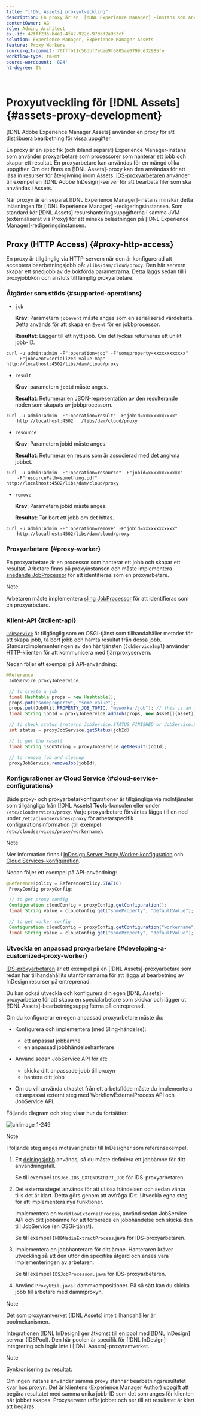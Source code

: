 ```yaml
---
title: "[!DNL Assets] proxyutveckling"
description: En proxy är en  [!DNL Experience Manager] -instans som använder proxyarbetare för att bearbeta jobb. Lär dig hur du konfigurerar en  [!DNL Experience Manager] proxy, åtgärder som stöds, proxykomponenter och hur du utvecklar en anpassad proxyarbetare.
contentOwner: AG
role: Admin, Architect
exl-id: 42fff236-b4e1-4f42-922c-97da32a933cf
solution: Experience Manager, Experience Manager Assets
feature: Proxy Workers
source-git-commit: 76fffb11c56dbf7ebee9f6805ae0799cd32985fe
workflow-type: tm+mt
source-wordcount: '824'
ht-degree: 0%

---
```


# Proxyutveckling för [!DNL Assets] {#assets-proxy-development}

[!DNL Adobe Experience Manager Assets] använder en proxy för att distribuera bearbetning för vissa uppgifter.

En proxy är en specifik (och ibland separat) Experience Manager-instans som använder proxyarbetare som processorer som hanterar ett jobb och skapar ett resultat. En proxyarbetare kan användas för en mängd olika uppgifter. Om det finns en [!DNL Assets]-proxy kan den användas för att läsa in resurser för återgivning inom Assets. [IDS-proxyarbetaren](indesign.md) använder till exempel en [!DNL Adobe InDesign]-server för att bearbeta filer som ska användas i Assets.

När proxyn är en separat [!DNL Experience Manager]-instans minskar detta inläsningen för [!DNL Experience Manager] -redigeringsinstansen. Som standard kör [!DNL Assets] resurshanteringsuppgifterna i samma JVM (externaliserat via Proxy) för att minska belastningen på [!DNL Experience Manager]-redigeringsinstansen.

## Proxy (HTTP Access) {#proxy-http-access}

En proxy är tillgänglig via HTTP-servern när den är konfigurerad att acceptera bearbetningsjobb på: `/libs/dam/cloud/proxy`. Den här servern skapar ett snedjobb av de bokförda parametrarna. Detta läggs sedan till i proxyjobbkön och ansluts till lämplig proxyarbetare.

### Åtgärder som stöds {#supported-operations}

* `job`

  **Krav**: Parametern `jobevent` måste anges som en serialiserad värdekarta. Detta används för att skapa en `Event` för en jobbprocessor.

  **Resultat**: Lägger till ett nytt jobb. Om det lyckas returneras ett unikt jobb-ID.

```shell
curl -u admin:admin -F":operation=job" -F"someproperty=xxxxxxxxxxxx"
    -F"jobevent=serialized value map" http://localhost:4502/libs/dam/cloud/proxy
```

* `result`

  **Krav**: parametern `jobid` måste anges.

  **Resultat**: Returnerar en JSON-representation av den resulterande noden som skapats av jobbprocessorn.

```shell
curl -u admin:admin -F":operation=result" -F"jobid=xxxxxxxxxxxx"
    http://localhost:4502   /libs/dam/cloud/proxy
```

* `resource`

  **Krav**: Parametern jobid måste anges.

  **Resultat**: Returnerar en resurs som är associerad med det angivna jobbet.

```shell
curl -u admin:admin -F":operation=resource" -F"jobid=xxxxxxxxxxxx"
    -F"resourcePath=something.pdf" http://localhost:4502/libs/dam/cloud/proxy
```

* `remove`

  **Krav**: Parametern jobid måste anges.

  **Resultat**: Tar bort ett jobb om det hittas.

```shell
curl -u admin:admin -F":operation=remove" -F"jobid=xxxxxxxxxxxx"
    http://localhost:4502/libs/dam/cloud/proxy
```

### Proxyarbetare {#proxy-worker}

En proxyarbetare är en processor som hanterar ett jobb och skapar ett resultat. Arbetare finns på proxyinstansen och måste implementera [snedande JobProcessor](https://sling.apache.org/site/eventing-and-jobs.html) för att identifieras som en proxyarbetare.

>[!NOTE]
>
>Arbetaren måste implementera [sling JobProcessor](https://sling.apache.org/site/eventing-and-jobs.html) för att identifieras som en proxyarbetare.

### Klient-API {#client-api}

[`JobService`](https://helpx.adobe.com/experience-manager/6-5/sites/developing/using/reference-materials/javadoc/index.html) är tillgänglig som en OSGi-tjänst som tillhandahåller metoder för att skapa jobb, ta bort jobb och hämta resultat från dessa jobb. Standardimplementeringen av den här tjänsten (`JobServiceImpl`) använder HTTP-klienten för att kommunicera med fjärrproxyservern.

Nedan följer ett exempel på API-användning:

```java
@Reference
 JobService proxyJobService;

 // to create a job
 final Hashtable props = new Hashtable();
 props.put("someproperty", "some value");
 props.put(JobUtil.PROPERTY_JOB_TOPIC, "myworker/job"); // this is an identifier of the worker
 final String jobId = proxyJobService.addJob(props, new Asset[]{asset});

 // to check status (returns JobService.STATUS_FINISHED or JobService.STATUS_INPROGRESS)
 int status = proxyJobService.getStatus(jobId)

 // to get the result
 final String jsonString = proxyJobService.getResult(jobId);

 // to remove job and cleanup
 proxyJobService.removeJob(jobId);
```

### Konfigurationer av Cloud Service {#cloud-service-configurations}

<!-- TBD: Cannot find com.day.cq.dam.api.proxy at https://helpx.adobe.com/experience-manager/6-5/sites/developing/using/reference-materials/javadoc/index.html which were generated in May 2020. Hiding this broken link for now.
>[!NOTE]
>
>Reference documentation for the proxy API is available under [`com.day.cq.dam.api.proxy`](https://helpx.adobe.com/experience-manager/6-5/sites/developing/using/reference-materials/javadoc/com/day/cq/dam/api/proxy/package-summary.html).
-->

Både proxy- och proxyarbetarkonfigurationer är tillgängliga via molntjänster som tillgängliga från [!DNL Assets] **Tools**-konsolen eller under `/etc/cloudservices/proxy`. Varje proxyarbetare förväntas lägga till en nod under `/etc/cloudservices/proxy` för arbetarspecifik konfigurationsinformation (till exempel `/etc/cloudservices/proxy/workername`).

>[!NOTE]
>
>Mer information finns i [InDesign Server Proxy Worker-konfiguration](indesign.md#configuring-the-proxy-worker-for-indesign-server) och [Cloud Services-konfiguration](../sites-developing/extending-cloud-config.md).

Nedan följer ett exempel på API-användning:

```java
@Reference(policy = ReferencePolicy.STATIC)
 ProxyConfig proxyConfig;

 // to get proxy config
 Configuration cloudConfig = proxyConfig.getConfiguration();
 final String value = cloudConfig.get("someProperty", "defaultValue");

 // to get worker config
 Configuration cloudConfig = proxyConfig.getConfiguration("workername");
 final String value = cloudConfig.get("someProperty", "defaultValue");
```

### Utveckla en anpassad proxyarbetare {#developing-a-customized-proxy-worker}

[IDS-proxyarbetaren](indesign.md) är ett exempel på en [!DNL Assets]-proxyarbetare som redan har tillhandahållits utanför ramarna för att lägga ut bearbetning av InDesign resurser på entreprenad.

Du kan också utveckla och konfigurera din egen [!DNL Assets]-proxyarbetare för att skapa en specialarbetare som skickar och lägger ut [!DNL Assets]-bearbetningsuppgifterna på entreprenad.

Om du konfigurerar en egen anpassad proxyarbetare måste du:

* Konfigurera och implementera (med Sling-händelse):

   * ett anpassat jobbämne
   * en anpassad jobbhändelsehanterare

* Använd sedan JobService API för att:

   * skicka ditt anpassade jobb till proxyn
   * hantera ditt jobb

* Om du vill använda utkastet från ett arbetsflöde måste du implementera ett anpassat externt steg med WorkflowExternalProcess API och JobService API.

Följande diagram och steg visar hur du fortsätter:

![chlimage_1-249](assets/chlimage_1-249.png)

>[!NOTE]
>
>I följande steg anges motsvarigheter till InDesigner som referensexempel.

1. Ett [delningsjobb](https://sling.apache.org/site/eventing-and-jobs.html) används, så du måste definiera ett jobbämne för ditt användningsfall.

   Se till exempel `IDSJob.IDS_EXTENDSCRIPT_JOB` för IDS-proxyarbetaren.

1. Det externa steget används för att utlösa händelsen och sedan vänta tills det är klart. Detta görs genom att avfråga ID:t. Utveckla egna steg för att implementera nya funktioner.

   Implementera en `WorkflowExternalProcess`, använd sedan JobService API och ditt jobbämne för att förbereda en jobbhändelse och skicka den till JobService (en OSGi-tjänst).

   Se till exempel `INDDMediaExtractProcess`.java för IDS-proxyarbetaren.

1. Implementera en jobbhanterare för ditt ämne. Hanteraren kräver utveckling så att den utför din specifika åtgärd och anses vara implementeringen av arbetaren.

   Se till exempel `IDSJobProcessor.java` för IDS-proxyarbetaren.

1. Använd `ProxyUtil.java` i dammkompositioner. På så sätt kan du skicka jobb till arbetare med dammproxyn.

>[!NOTE]
>
>Det som proxyramverket [!DNL Assets] inte tillhandahåller är poolmekanismen.
>
>Integrationen [!DNL InDesign] ger åtkomst till en pool med [!DNL InDesign] servrar (IDSPool). Den här poolen är specifik för [!DNL InDesign]-integrering och ingår inte i [!DNL Assets]-proxyramverket.

>[!NOTE]
>
>Synkronisering av resultat:
>
>Om ingen instans använder samma proxy stannar bearbetningsresultatet kvar hos proxyn. Det är klientens (Experience Manager Author) uppgift att begära resultatet med samma unika jobb-ID som det som anges för klienten när jobbet skapas. Proxyservern utför jobbet och ser till att resultatet är klart att begäras.
